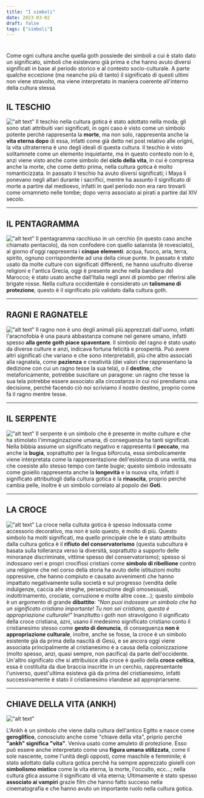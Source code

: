 ```yaml
---
title: "I simboli"
date: 2023-03-02
draft: false
tags: ["simboli"]
---
```


#

Come ogni cultura anche quella goth possiede dei simboli a cui è stato dato un significato, simboli che esistevano già prima e che hanno avuto diversi significati in base al periodo storico e al contesto socio-culturale. A parte qualche eccezione (ma neanche più di tanto) il significato di questi ultimi non viene stravolto, ma viene interpretato in maniera coerente all'interno della cultura stessa.

IL TESCHIO
---
!["alt text"](teschio.png)
Il teschio nella cultura gotica è stato adottato nella moda; gli sono stati attribuiti vari significati, in ogni caso è visto come un simbolo potente perchè rappresenta la **morte**, ma non solo, rappresenta anche la **vita eterna dopo** di essa, infatti come già detto nel post relativo alle origini, la vita ultraterrena è uno degli ideali di questa cultura. Il teschio è visto solitamnete come un elemento inquietante, ma in questo contesto non lo è, anzi viene visto anche come simbolo del **ciclo della vita**, in cui è compresa anche la morte, che come detto prima, nella cultura gotica è molto romanticizzata.
In passato il teschio ha avuto diversi significati; i Maya li ponevano negli altari durante i sacrifici, mentre ha assunto il significato di morte a partire dal medioevo, infatti in quel periodo non era raro trovarli come ornamneto nelle tombe; dopo verra associato ai pirati a partire dal XIV secolo.

-------
IL PENTAGRAMMA
---
!["alt text"](pentacolo.jpeg)
Il pentagramma racchiuso in un cerchio (in questo caso anche chiamato pentacolo), da non confodere con quello satanista (è rovesciato), al giorno d'oggi rappresenta i **cinque elementi**: acqua, fuoco, aria, terra, spirito, ognuno corrispondente ad una della cinue punte.
In passato è stato usato da molte culture con significati differenti, ne hanno usufruito diverse religioni e l'antica Grecia, oggi è presente anche nella bandiera del Marocco; è stato usato anche dall'Italia negli anni di piombo per riferirsi alle brigate rosse.
Nella cultura occidentale è considerato un **talismano di protezione**, questo è il significato più validato dalla cultura goth.

-------
RAGNI E RAGNATELE
---
!["alt text"](ragnatela.jpeg)
Il ragno non è uno degli animali più apprezzati dall'uomo, infatti l'aracnofobia è una paura abbastanza comune nel genere umano, infatti spesso **alla gente goth piace spaventare**. Il simbolo del ragno è stato usato da diverse culture e anzi, indicava fortuna felicità e prosperità. Può avere altri significati che variano e che sono interpretabili, più che altro associati alla ragnatela, come **pazienza** e creatività (dei valori che rappresentano la dedizione con cui un ragno tesse la sua tela), o il **destino**, che metaforicamente, potrebbe suscitare un paragone: un ragno che tesse la sua tela potrebbe essere associato alla circostanza in cui noi prendiamo una decisione, perchè facendo ciò noi scriviamo il nostro destino, proprio come fa il ragno mentre tesse. 

_____
IL SERPENTE
---
!["alt text"](serpente.jpeg.jpg)
Il serpente è un simbolo che è presente in molte culture e che ha stimolato l'immaginzazione umana, di conseguenza ha tanti significati. Nella bibbia assume un significato negativo e rappresenta il **peccato**, ma anche la **bugia**, soprattutto per la lingua biforcuta, essa simbolicamente viene interpretata come la rappresentazione dell'esistenza di una verità, ma che coesiste allo stesso tempo con tante bugie; questo simbolo indossato come gioiello rappresenta anche la **longevità** e la nuova vita, infatti il significato attribuitogli dalla cultura gotica è la **rinascita**, proprio perchè cambia pelle, inoltre è un simbolo correlato al popolo dei **Goti**.

---
LA CROCE 
---
!["alt text"](gothcross.jpeg)
La croce nella cultuta gotica è spesso indossata come accessorio decorativo, ma non è solo questo, è molto di più. Questo simbolo ha molti significati, ma quello principale che le è stato attribuito dalla cultura gotica è il **rifiuto del conservatorismo** (questa subcultura è basata sulla tolleranza verso la diversità, soprattutto a supporto delle minoranze discriminate, vittime spesso del conservatorismo); spesso si indossano veri e propri crocifissi cristiani come **simbolo di ribellione** contro una religione che nel corso della storia ha avuto delle istituzioni molto oppressive, che hanno compiuto e causato avvenimenti che hanno impattato negativamente sulla società e sul progresso (vendita delle indulgenze, caccia alle streghe, persecuzione degli omosessuali, indottrinamento, crociate, corruzione e molte altre cose...); questo simbolo è un argomento di grande **dibattito**: *"Non puoi indossare un simbolo che ha un significato cristiano importante! Tu non sei cristiano, questa è appropriazione culturale!"* Inanzitutto i goth non stravolgono il significato della croce cristiana, azni, usano il medesimo significato cristiano conto il cristianesimo stesso come **gesto di denuncia**, di conseguenza **non è appropriazione culturale**, inoltre, anche se fosse, la croce è un simbolo esistente già da prima della nascità di Gesù, e se ancora oggi viene associata principalmente al cristianesimo è a causa della colonizzazione (molto spesso, anzi, quasi sempre, non pacifica) da parte dell'occidente.
Un'altro significato che si attribuisce alla croce è quello della **croce celtica**, essa è costituita da due braccia inscritte in un cerchio, rappresentante l'universo, quest'ultima esisteva già da prima del cristianesimo, infatti successivamente è stato il cristianesimo irlandese ad appropriarsene.

___
CHIAVE DELLA VITA (ANKH)
---
!["alt text"](ankh.jpg)

L'Ankh è un simbolo che viene dalla cultura dell'antico Egitto e nasce come **geroglifico**, conosciuto anche come "chiave della vita", priprio perchè **"ankh" significa "vita"**. Veniva usato come amuleto di protezione. Esso può essere anche interpretato come una **figura umana stilizzata**, come il sole nascente, come l'unità degli opposti, come maschile e femminile; è stato adottato dalla cultura gotica perchè ha sempre apprezzato gioielli con **simbolismo mistico** come la vita eterna, la morte, l'occulto, ecc...; nella cultura gtica assume il significato di vita eterna; Ultimamente è stato spesso **associato ai vampiri** grazie film che hanno fatto succeso nella cinematografia e che hanno avuto un importante ruolo nella cultura gotica.